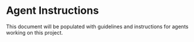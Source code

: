 # Agent Instructions
This document will be populated with guidelines and instructions for agents working on this project.
